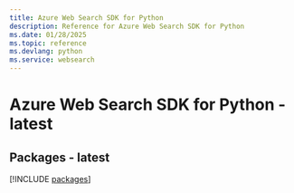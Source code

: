 ```yaml
---
title: Azure Web Search SDK for Python
description: Reference for Azure Web Search SDK for Python
ms.date: 01/28/2025
ms.topic: reference
ms.devlang: python
ms.service: websearch
---
```

# Azure Web Search SDK for Python - latest
## Packages - latest
[!INCLUDE [packages](web-search-index.md)]